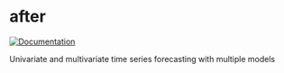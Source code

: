 
# after 

[![Documentation](https://img.shields.io/badge/documentation-is_here-green)](https://techtonique.github.io/after/)

Univariate and multivariate time series forecasting with multiple models